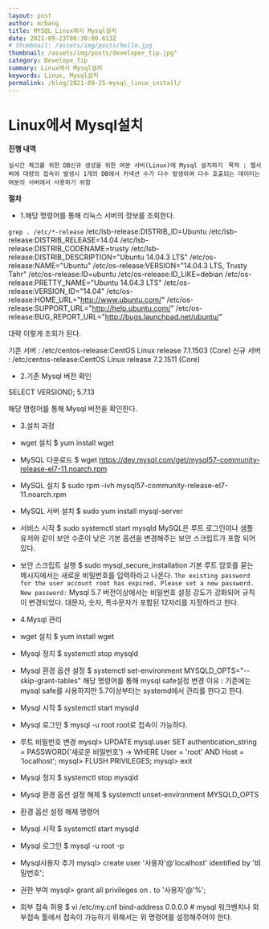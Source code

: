 ```yaml
---
layout: post
author: mrbang
title: MYSQL_Linux에서 Mysql설치
date: 2021-09-23T00:30:00.613Z
# thumbnail: /assets/img/posts/hello.jpg
thumbnail: /assets/img/posts/developer_tip.jpg"
category: Develope_Tip
summary: Linux에서 Mysql설치
keywords: Linux, Mysql설치
permalink: /blog/2021-09-25-mysql_linux_install/
---
```

# Linux에서 Mysql설치

**진행 내역** 

`실시간 체크를 위한 DB신규 생성을 위한 여분 서버(Linux)에 Mysql 설치하기 `
`목적 : 웹서버에 대량의 접속이 발생시 1개의 DB에서 커넥션 수가 다수 발생하여 다수 호출되는 데이터는 여분의 서버에서 사용하기 위함`


**절차** 

* 1.해당 명령어를 통해 리눅스 서버의 정보를 조회한다. 

>
`grep . /etc/*-release`
/etc/lsb-release:DISTRIB_ID=Ubuntu
/etc/lsb-release:DISTRIB_RELEASE=14.04
/etc/lsb-release:DISTRIB_CODENAME=trusty
/etc/lsb-release:DISTRIB_DESCRIPTION="Ubuntu 14.04.3 LTS"
/etc/os-release:NAME="Ubuntu"
/etc/os-release:VERSION="14.04.3 LTS, Trusty Tahr"
/etc/os-release:ID=ubuntu
/etc/os-release:ID_LIKE=debian
/etc/os-release:PRETTY_NAME="Ubuntu 14.04.3 LTS"
/etc/os-release:VERSION_ID="14.04"
/etc/os-release:HOME_URL="http://www.ubuntu.com/"
/etc/os-release:SUPPORT_URL="http://help.ubuntu.com/"
/etc/os-release:BUG_REPORT_URL="http://bugs.launchpad.net/ubuntu/"

대략 이렇게 조회가 된다. 

>
기존 서버 : /etc/centos-release:CentOS Linux release 7.1.1503 (Core)
신규 서버 : /etc/centos-release:CentOS Linux release 7.2.1511 (Core)


* 2.기존 Mysql 버전 확인 

>
SELECT VERSION();
5.7.13

해당 명령어를 통해 Mysql 버전을 확인한다. 

* 3.설치 과정

>
* wget 설치
$ yum install wget


>
* MySQL 다운로드
$ wget https://dev.mysql.com/get/mysql57-community-release-el7-11.noarch.rpm


>
* MySQL 설치
$ sudo rpm -ivh mysql57-community-release-el7-11.noarch.rpm

>
* MySQL 서버 설치
$ sudo yum install mysql-server

>
* 서비스 시작
$ sudo systemctl start mysqld
MySQL은 루트 로그인이나 샘플 유저와 같이 보안 수준이 낮은 기본 옵션을 변경해주는 보안 스크립트가 포함 되어있다.

>
* 보안 스크립트 실행
$ sudo mysql_secure_installation
기본 루트 암호를 묻는 메시지에서는 새로운 비밀번호를 입력하라고 나온다. 
`The existing password for the user account root has expired. Please set a new password. New password:`
Mysql 5.7 버전이상에서는 비밀번호 설정 강도가 강화되어 규칙이 변경되었다. 
대문자, 숫자, 특수문자가 포함된 12자리를 지정하라고 한다. 

* 4.Mysql 관리 

>
* wget 설치
$ yum install wget

>
* Mysql 정지
$ systemctl stop mysqld

>
* Mysql 환경 옵션 설정
$ systemctl set-environment MYSQLD_OPTS="--skip-grant-tables"
해당 명령어를 통해 mysql safe설정 변경 
이유 : 기존에는 mysql safe를 사용하지만 5.7이상부터는 systemd에서 관리를 한다고 한다. 

>
* Mysql 시작
$ systemctl start mysqld

>
* Mysql 로그인
$ mysql -u root
root로 접속이 가능하다. 

>
* 루트 비밀번호 변경
mysql> UPDATE mysql.user SET authentication_string = PASSWORD('새로운 비밀번호') -> WHERE User = 'root' AND Host = 'localhost'; mysql> FLUSH PRIVILEGES; mysql> exit

>
* Mysql 정지
$ systemctl stop mysqld

>
* Mysql 환경 옵션 설정 해제 
$ systemctl unset-environment MYSQLD_OPTS
- 환경 옵션 설정 해제 명령어 

>
* Mysql 시작
$ systemctl start mysqld

>
* Mysql 로그인
$ mysql -u root -p

>
* Mysql사용자 추가
mysql> create user '사용자'@'localhost' identified by '비밀번호';

>
* 권한 부여
mysql> grant all privileges on *.* to '사용자'@'%';

>
* 외부 접속 허용
$ vi /etc/my.cnf bind-address 0.0.0.0 # 
mysql 워크벤치나 외부접속 툴에서 접속이 가능하기 위해서는 위 명령어를 설정해주어야 한다.


